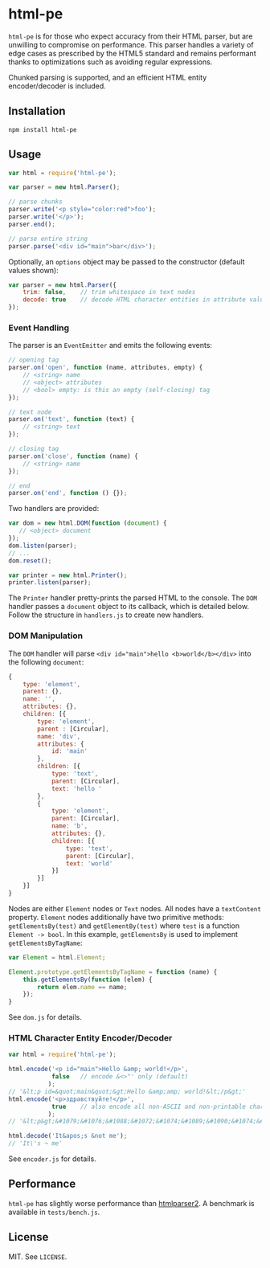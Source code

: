 # html-pe

`html-pe` is for those who expect accuracy from their HTML parser, but are
unwilling to compromise on performance. This parser handles a variety of edge
cases as prescribed by the HTML5 standard and remains performant thanks to
optimizations such as avoiding regular expressions.

Chunked parsing is supported, and an efficient HTML entity encoder/decoder is
included.

## Installation

`npm install html-pe`

## Usage

```javascript
var html = require('html-pe');

var parser = new html.Parser();

// parse chunks
parser.write('<p style="color:red">foo');
parser.write('</p>');
parser.end();

// parse entire string
parser.parse('<div id="main">bar</div>');
```

Optionally, an `options` object may be passed to the constructor (default values
shown):

```javascript
var parser = new html.Parser({
    trim: false,    // trim whitespace in text nodes
    decode: true    // decode HTML character entities in attribute values and text nodes
});
```

### Event Handling

The parser is an `EventEmitter` and emits the following events:

```javascript
// opening tag
parser.on('open', function (name, attributes, empty) {
    // <string> name
    // <object> attributes
    // <bool> empty: is this an empty (self-closing) tag
});

// text node
parser.on('text', function (text) {
    // <string> text
});

// closing tag
parser.on('close', function (name) {
    // <string> name
});

// end
parser.on('end', function () {});
```

Two handlers are provided:

```javascript
var dom = new html.DOM(function (document) {
   // <object> document
});
dom.listen(parser);
// ...
dom.reset();

var printer = new html.Printer();
printer.listen(parser);
```

The `Printer` handler pretty-prints the parsed HTML to the console. The `DOM`
handler passes a `document` object to its callback, which is detailed below.
Follow the structure in `handlers.js` to create new handlers.

### DOM Manipulation

The `DOM` handler will parse `<div id="main">hello <b>world</b></div>` into the
following `document`:

```javascript
{
    type: 'element',
    parent: {},
    name: '',
    attributes: {},
    children: [{
        type: 'element',
        parent : [Circular],
        name: 'div',
        attributes: {
            id: 'main'
        },
        children: [{
            type: 'text',
            parent: [Circular],
            text: 'hello '
        },
        {
            type: 'element',
            parent: [Circular],
            name: 'b',
            attributes: {},
            children: [{
                type: 'text',
                parent: [Circular],
                text: 'world'
            }]
        }]
    }]
}
```

Nodes are either `Element` nodes or `Text` nodes. All nodes have a `textContent`
property. `Element` nodes additionally have two primitive methods:
`getElementsBy(test)` and `getElementBy(test)` where `test` is a function
`Element -> bool`. In this example, `getElementsBy` is used to implement
`getElementsByTagName`:

```javascript
var Element = html.Element;

Element.prototype.getElementsByTagName = function (name) {
    this.getElementsBy(function (elem) {
        return elem.name == name;
    });
}
```

See `dom.js` for details.

### HTML Character Entity Encoder/Decoder

```javascript
var html = require('html-pe');

html.encode('<p id="main">Hello &amp; world!</p>',
            false   // encode &<>"' only (default)
           );
// '&lt;p id=&quot;main&quot;&gt;Hello &amp;amp; world!&lt;/p&gt;'
html.encode('<p>здравствуйте!</p>',
            true    // also encode all non-ASCII and non-printable characters
           );
// '&lt;p&gt;&#1079;&#1076;&#1088;&#1072;&#1074;&#1089;&#1090;&#1074;&#1091;&#1081;&#1090;&#1077;!&lt;/p&gt;'

html.decode('It&apos;s &not me');
// 'It\'s ¬ me'
```

See `encoder.js` for details.

## Performance

`html-pe` has slightly worse performance than
[htmlparser2](https://github.com/fb55/node-htmlparser). A benchmark is available
in `tests/bench.js`.

## License

MIT. See `LICENSE`.

